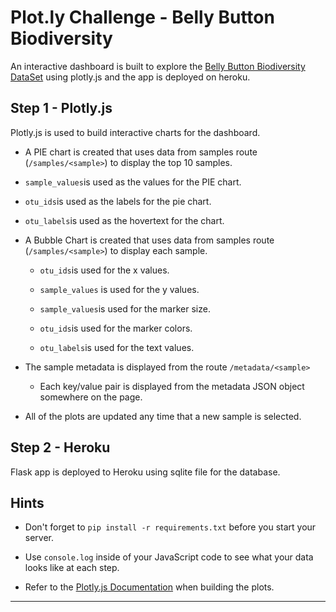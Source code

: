 # Plot.ly Challenge - Belly Button Biodiversity

An interactive dashboard is built to explore the [Belly Button Biodiversity DataSet](http://robdunnlab.com/projects/belly-button-biodiversity/) using plotly.js and the app is deployed on heroku.

## Step 1 - Plotly.js

 Plotly.js is used to build interactive charts for the dashboard.

*  A PIE chart is created that uses data from samples route (`/samples/<sample>`) to display the top 10 samples.

  * `sample_values`is used as the values for the PIE chart.

  *  `otu_ids`is used as the labels for the pie chart.

  *  `otu_labels`is used as the hovertext for the chart.

* A Bubble Chart is created that uses data from samples route (`/samples/<sample>`) to display each sample.

  * `otu_ids`is used for the x values.

  *  `sample_values` is used for the y values.

  *  `sample_values`is used for the marker size.

  *  `otu_ids`is used for the marker colors.

  * `otu_labels`is used for the text values.


* The sample metadata is displayed from the route `/metadata/<sample>`

  * Each key/value pair is displayed from the metadata JSON object somewhere on the page.

* All of the plots are updated any time that a new sample is selected.


## Step 2 - Heroku

 Flask app is deployed to Heroku using sqlite file for the database.



## Hints

* Don't forget to `pip install -r requirements.txt` before you start your server.

* Use `console.log` inside of your JavaScript code to see what your data looks like at each step.

* Refer to the [Plotly.js Documentation](https://plot.ly/javascript/) when building the plots.

- - -


